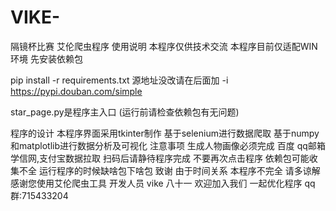 # VIKE-
隔镜杯比赛
艾伦爬虫程序 使用说明
本程序仅供技术交流
本程序目前仅适配WIN环境
先安装依赖包

pip install -r requirements.txt
源地址没改请在后面加 -i https://pypi.douban.com/simple

star_page.py是程序主入口 (运行前请检查依赖包有无问题)

程序的设计
本程序界面采用tkinter制作
基于selenium进行数据爬取
基于numpy和matplotlib进行数据分析及可视化
注意事项
生成人物画像必须完成 百度 qq邮箱 学信网,支付宝数据拉取
扫码后请静待程序完成 不要再次点击程序
依赖包可能收集不全 运行程序的时候缺啥包下啥包
致谢
由于时间关系 本程序不完全 请多谅解
感谢您使用艾伦爬虫工具
开发人员
vike
八十一
欢迎加入我们 一起优化程序
qq群:715433204
